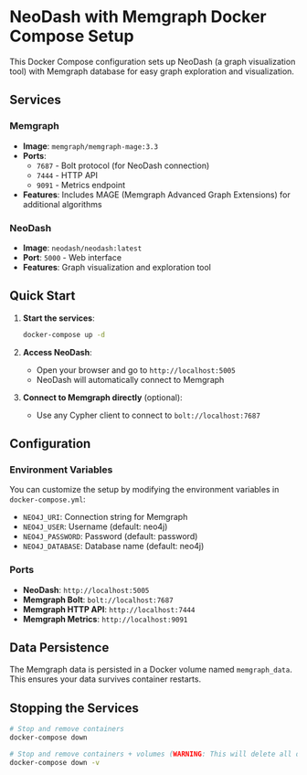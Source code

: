 # NeoDash with Memgraph Docker Compose Setup

This Docker Compose configuration sets up NeoDash (a graph visualization tool) with Memgraph database for easy graph exploration and visualization.

## Services

### Memgraph
- **Image**: `memgraph/memgraph-mage:3.3`
- **Ports**: 
  - `7687` - Bolt protocol (for NeoDash connection)
  - `7444` - HTTP API
  - `9091` - Metrics endpoint
- **Features**: Includes MAGE (Memgraph Advanced Graph Extensions) for additional algorithms

### NeoDash
- **Image**: `neodash/neodash:latest`
- **Port**: `5000` - Web interface
- **Features**: Graph visualization and exploration tool

## Quick Start

1. **Start the services**:
   ```bash
   docker-compose up -d
   ```

2. **Access NeoDash**:
   - Open your browser and go to `http://localhost:5005`
   - NeoDash will automatically connect to Memgraph

3. **Connect to Memgraph directly** (optional):
   - Use any Cypher client to connect to `bolt://localhost:7687`

## Configuration

### Environment Variables

You can customize the setup by modifying the environment variables in `docker-compose.yml`:

- `NEO4J_URI`: Connection string for Memgraph
- `NEO4J_USER`: Username (default: neo4j)
- `NEO4J_PASSWORD`: Password (default: password)
- `NEO4J_DATABASE`: Database name (default: neo4j)

### Ports

- **NeoDash**: `http://localhost:5005`
- **Memgraph Bolt**: `bolt://localhost:7687`
- **Memgraph HTTP API**: `http://localhost:7444`
- **Memgraph Metrics**: `http://localhost:9091`

## Data Persistence

The Memgraph data is persisted in a Docker volume named `memgraph_data`. This ensures your data survives container restarts.

## Stopping the Services

```bash
# Stop and remove containers
docker-compose down

# Stop and remove containers + volumes (WARNING: This will delete all data)
docker-compose down -v
```
